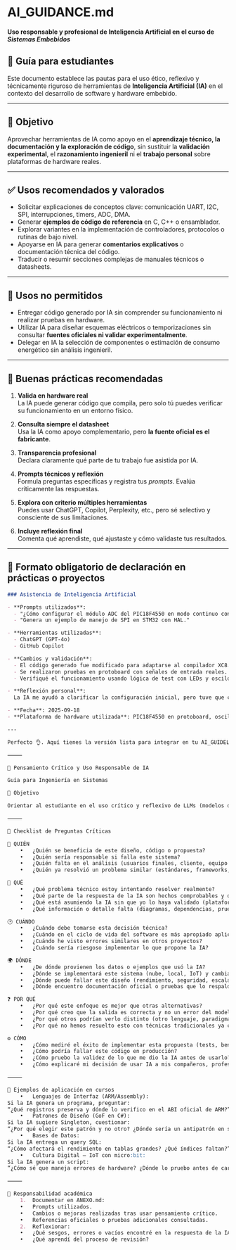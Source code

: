 
# AI_GUIDANCE.md  
**Uso responsable y profesional de Inteligencia Artificial en el curso de *Sistemas Embebidos***

## 📘 Guía para estudiantes  
Este documento establece las pautas para el uso ético, reflexivo y técnicamente riguroso de herramientas de **Inteligencia Artificial (IA)** en el contexto del desarrollo de software y hardware embebido.

---

## 🎯 Objetivo

Aprovechar herramientas de IA como apoyo en el **aprendizaje técnico, la documentación y la exploración de código**, sin sustituir la **validación experimental**, el **razonamiento ingenieril** ni el **trabajo personal** sobre plataformas de hardware reales.

---

## ✅ Usos recomendados y valorados
- Solicitar explicaciones de conceptos clave: comunicación UART, I2C, SPI, interrupciones, timers, ADC, DMA.
- Generar **ejemplos de código de referencia** en C, C++ o ensamblador.
- Explorar variantes en la implementación de controladores, protocolos o rutinas de bajo nivel.
- Apoyarse en IA para generar **comentarios explicativos** o documentación técnica del código.
- Traducir o resumir secciones complejas de manuales técnicos o datasheets.

---

## 🚫 Usos no permitidos
- Entregar código generado por IA sin comprender su funcionamiento ni realizar pruebas en hardware.
- Utilizar IA para diseñar esquemas eléctricos o temporizaciones sin consultar **fuentes oficiales ni validar experimentalmente**.
- Delegar en IA la selección de componentes o estimación de consumo energético sin análisis ingenieril.

---

## 🧠 Buenas prácticas recomendadas

1. **Valida en hardware real**  
   La IA puede generar código que compila, pero solo tú puedes verificar su funcionamiento en un entorno físico.

2. **Consulta siempre el datasheet**  
   Usa la IA como apoyo complementario, pero **la fuente oficial es el fabricante**.

3. **Transparencia profesional**  
   Declara claramente qué parte de tu trabajo fue asistida por IA.

4. **Prompts técnicos y reflexión**  
   Formula preguntas específicas y registra tus *prompts*. Evalúa críticamente las respuestas.

5. **Explora con criterio múltiples herramientas**  
   Puedes usar ChatGPT, Copilot, Perplexity, etc., pero sé selectivo y consciente de sus limitaciones.

6. **Incluye reflexión final**  
   Comenta qué aprendiste, qué ajustaste y cómo validaste tus resultados.

---

## 📝 Formato obligatorio de declaración en prácticas o proyectos

```markdown
### Asistencia de Inteligencia Artificial

- **Prompts utilizados**:
  - "¿Cómo configurar el módulo ADC del PIC18F4550 en modo continuo con interrupciones?"
  - "Genera un ejemplo de manejo de SPI en STM32 con HAL."

- **Herramientas utilizadas**:
  - ChatGPT (GPT-4o)
  - GitHub Copilot

- **Cambios y validación**:
  - El código generado fue modificado para adaptarse al compilador XC8.
  - Se realizaron pruebas en protoboard con señales de entrada reales.
  - Verifiqué el funcionamiento usando lógica de test con LEDs y osciloscopio.

- **Reflexión personal**:
  La IA me ayudó a clarificar la configuración inicial, pero tuve que corregir errores de temporización. Esto reforzó mi entendimiento del ciclo de reloj y del manejo de interrupciones.

- **Fecha**: 2025-09-18  
- **Plataforma de hardware utilizada**: PIC18F4550 en protoboard, oscilador de 20 MHz  

---

Perfecto 👌. Aquí tienes la versión lista para integrar en tu AI_GUIDELINE.md, adaptada a cursos de Ingeniería en Sistemas y con un checklist crítico que los estudiantes deben aplicar cuando usen un LLM en sus prácticas:

⸻

🧠 Pensamiento Crítico y Uso Responsable de IA

Guía para Ingeniería en Sistemas

🎯 Objetivo

Orientar al estudiante en el uso crítico y reflexivo de LLMs (modelos de lenguaje como ChatGPT) en prácticas y proyectos académicos, asegurando que el contenido generado sea comprendido, verificado y mejorado antes de entregarlo.

⸻

🔹 Checklist de Preguntas Críticas

👤 QUIÉN
	•	¿Quién se beneficia de este diseño, código o propuesta?
	•	¿Quién sería responsable si falla este sistema?
	•	¿Quién falta en el análisis (usuarios finales, cliente, equipo de soporte)?
	•	¿Quién ya resolvió un problema similar (estándares, frameworks, bibliografía)?

📌 QUÉ
	•	¿Qué problema técnico estoy intentando resolver realmente?
	•	¿Qué parte de la respuesta de la IA son hechos comprobables y qué son suposiciones?
	•	¿Qué está asumiendo la IA sin que yo lo haya validado (plataforma, librerías, contexto)?
	•	¿Qué información o detalle falta (diagramas, dependencias, pruebas)?

🕒 CUÁNDO
	•	¿Cuándo debe tomarse esta decisión técnica?
	•	¿Cuándo en el ciclo de vida del software es más apropiado aplicar esta solución?
	•	¿Cuándo he visto errores similares en otros proyectos?
	•	¿Cuándo sería riesgoso implementar lo que propone la IA?

🌍 DÓNDE
	•	¿De dónde provienen los datos o ejemplos que usó la IA?
	•	¿Dónde se implementará este sistema (nube, local, IoT) y cambia eso la validez?
	•	¿Dónde puede fallar este diseño (rendimiento, seguridad, escalabilidad)?
	•	¿Dónde encuentro documentación oficial o pruebas que lo respalden?

❓ POR QUÉ
	•	¿Por qué este enfoque es mejor que otras alternativas?
	•	¿Por qué creo que la salida es correcta y no un error del modelo?
	•	¿Por qué otros podrían verlo distinto (otro lenguaje, paradigma, contexto)?
	•	¿Por qué no hemos resuelto esto con técnicas tradicionales ya conocidas?

⚙️ CÓMO
	•	¿Cómo mediré el éxito de implementar esta propuesta (tests, benchmarks, validación)?
	•	¿Cómo podría fallar este código en producción?
	•	¿Cómo pruebo la validez de lo que me dio la IA antes de usarlo?
	•	¿Cómo explicaré mi decisión de usar IA a mis compañeros, profesor o cliente?

⸻

📌 Ejemplos de aplicación en cursos
	•	Lenguajes de Interfaz (ARM/Assembly):
Si la IA genera un programa, preguntar:
“¿Qué registros preserva y dónde lo verifico en el ABI oficial de ARM?”
	•	Patrones de Diseño (GoF en C#):
Si la IA sugiere Singleton, cuestionar:
“¿Por qué elegir este patrón y no otro? ¿Dónde sería un antipatrón en sistemas distribuidos?”
	•	Bases de Datos:
Si la IA entrega un query SQL:
“¿Cómo afectará el rendimiento en tablas grandes? ¿Qué índices faltan?”
	•	Cultura Digital – IoT con micro:bit:
Si la IA genera un script:
“¿Cómo sé que maneja errores de hardware? ¿Dónde lo pruebo antes de cargarlo al dispositivo?”

⸻

📝 Responsabilidad académica
	1.	Documentar en ANEXO.md:
	•	Prompts utilizados.
	•	Cambios o mejoras realizadas tras usar pensamiento crítico.
	•	Referencias oficiales o pruebas adicionales consultadas.
	2.	Reflexionar:
	•	¿Qué sesgos, errores o vacíos encontré en la respuesta de la IA?
	•	¿Qué aprendí del proceso de revisión?